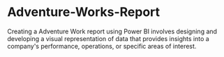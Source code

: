 # Adventure-Works-Report
Creating a Adventure Work report using Power BI involves designing and developing a visual representation of data that provides insights into a company's performance, operations, or specific areas of interest. 
